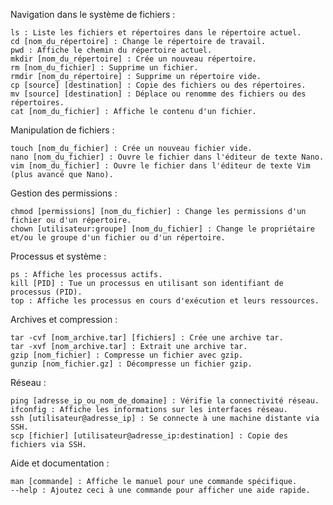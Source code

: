 Navigation dans le système de fichiers :

    ls : Liste les fichiers et répertoires dans le répertoire actuel.
    cd [nom_du_répertoire] : Change le répertoire de travail.
    pwd : Affiche le chemin du répertoire actuel.
    mkdir [nom_du_répertoire] : Crée un nouveau répertoire.
    rm [nom_du_fichier] : Supprime un fichier.
    rmdir [nom_du_répertoire] : Supprime un répertoire vide.
    cp [source] [destination] : Copie des fichiers ou des répertoires.
    mv [source] [destination] : Déplace ou renomme des fichiers ou des répertoires.
    cat [nom_du_fichier] : Affiche le contenu d'un fichier.

Manipulation de fichiers :

    touch [nom_du_fichier] : Crée un nouveau fichier vide.
    nano [nom_du_fichier] : Ouvre le fichier dans l'éditeur de texte Nano.
    vim [nom_du_fichier] : Ouvre le fichier dans l'éditeur de texte Vim (plus avancé que Nano).

Gestion des permissions :

    chmod [permissions] [nom_du_fichier] : Change les permissions d'un fichier ou d'un répertoire.
    chown [utilisateur:groupe] [nom_du_fichier] : Change le propriétaire et/ou le groupe d'un fichier ou d'un répertoire.

Processus et système :

    ps : Affiche les processus actifs.
    kill [PID] : Tue un processus en utilisant son identifiant de processus (PID).
    top : Affiche les processus en cours d'exécution et leurs ressources.

Archives et compression :

    tar -cvf [nom_archive.tar] [fichiers] : Crée une archive tar.
    tar -xvf [nom_archive.tar] : Extrait une archive tar.
    gzip [nom_fichier] : Compresse un fichier avec gzip.
    gunzip [nom_fichier.gz] : Décompresse un fichier gzip.

Réseau :

    ping [adresse_ip_ou_nom_de_domaine] : Vérifie la connectivité réseau.
    ifconfig : Affiche les informations sur les interfaces réseau.
    ssh [utilisateur@adresse_ip] : Se connecte à une machine distante via SSH.
    scp [fichier] [utilisateur@adresse_ip:destination] : Copie des fichiers via SSH.

Aide et documentation :

    man [commande] : Affiche le manuel pour une commande spécifique.
    --help : Ajoutez ceci à une commande pour afficher une aide rapide.
